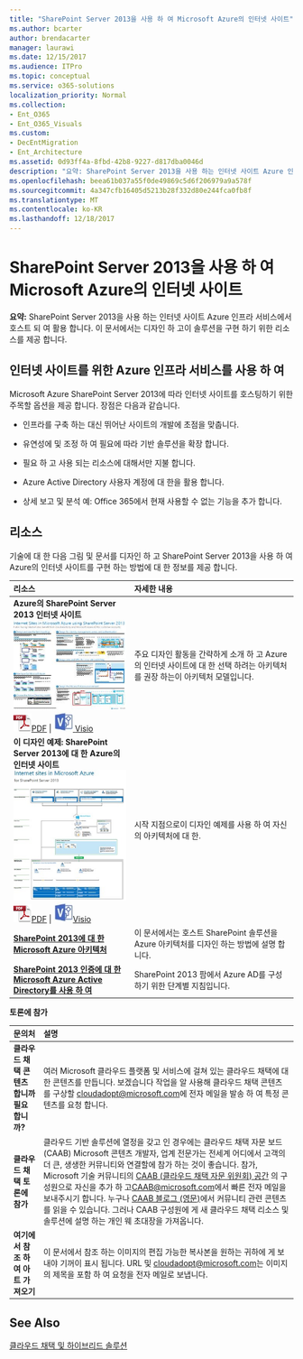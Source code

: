 ```yaml
---
title: "SharePoint Server 2013을 사용 하 여 Microsoft Azure의 인터넷 사이트"
ms.author: bcarter
author: brendacarter
manager: laurawi
ms.date: 12/15/2017
ms.audience: ITPro
ms.topic: conceptual
ms.service: o365-solutions
localization_priority: Normal
ms.collection:
- Ent_O365
- Ent_O365_Visuals
ms.custom:
- DecEntMigration
- Ent_Architecture
ms.assetid: 0d93ff4a-8fbd-42b8-9227-d817dba0046d
description: "요약: SharePoint Server 2013을 사용 하는 인터넷 사이트 Azure 인프라 서비스에서 호스트 되 여 활용 합니다. 이 문서에서는 디자인 하 고이 솔루션을 구현 하기 위한 리소스를 제공 합니다."
ms.openlocfilehash: beea61b037a55f0de49869c5d6f206979a9a578f
ms.sourcegitcommit: 4a347cfb16405d5213b28f332d80e244fca0fb8f
ms.translationtype: MT
ms.contentlocale: ko-KR
ms.lasthandoff: 12/18/2017
---
```

# <a name="internet-sites-in-microsoft-azure-using-sharepoint-server-2013"></a>SharePoint Server 2013을 사용 하 여 Microsoft Azure의 인터넷 사이트

 **요약:** SharePoint Server 2013을 사용 하는 인터넷 사이트 Azure 인프라 서비스에서 호스트 되 여 활용 합니다. 이 문서에서는 디자인 하 고이 솔루션을 구현 하기 위한 리소스를 제공 합니다.
  
## <a name="using-azure-infrastructure-services-for-internet-sites"></a>인터넷 사이트를 위한 Azure 인프라 서비스를 사용 하 여

Microsoft Azure SharePoint Server 2013에 따라 인터넷 사이트를 호스팅하기 위한 주목할 옵션을 제공 합니다. 장점은 다음과 같습니다.
  
- 인프라를 구축 하는 대신 뛰어난 사이트의 개발에 초점을 맞춥니다.
    
- 유연성에 및 조정 하 여 필요에 따라 기반 솔루션을 확장 합니다.
    
- 필요 하 고 사용 되는 리소스에 대해서만 지불 합니다.
    
- Azure Active Directory 사용자 계정에 대 한을 활용 합니다.
    
- 상세 보고 및 분석 예: Office 365에서 현재 사용할 수 없는 기능을 추가 합니다.
    
## <a name="resources"></a>리소스

기술에 대 한 다음 그림 및 문서를 디자인 하 고 SharePoint Server 2013을 사용 하 여 Azure의 인터넷 사이트를 구현 하는 방법에 대 한 정보를 제공 합니다.
  
|**리소스**|**자세한 내용**|
|:-----|:-----|
|**Azure의 SharePoint Server 2013 인터넷 사이트** <br/> [![SharePoint를 사용 하 여 Azure의 인터넷 사이트의 이미지](images/MS_AZ_SPInternetSites.jpg)          ](https://go.microsoft.com/fwlink/p/?LinkId=392552) <br/> ![PDF 파일](images/ITPro_Other_PDFicon.png)[PDF](https://go.microsoft.com/fwlink/p/?LinkId=392552)  \| [ ![Visio 파일](images/ITPro_Other_VisioIcon.jpg)           ](https://go.microsoft.com/fwlink/p/?LinkId=392551) [Visio](https://go.microsoft.com/fwlink/p/?LinkId=392551) <br/> |주요 디자인 활동을 간략하게 소개 하 고 Azure의 인터넷 사이트에 대 한 선택 하려는 아키텍처를 권장 하는이 아키텍처 모델입니다.  <br/> |
|**이 디자인 예제: SharePoint Server 2013에 대 한 Azure의 인터넷 사이트** <br/> [![이 디자인 예제 이미지: SharePoint 2013에 대 한 Microsoft Azure의 인터넷 사이트](images/MS_AZ_InternetSitesDesignSample.jpg)          ](https://go.microsoft.com/fwlink/p/?LinkId=392549) <br/> ![PDF 파일](images/ITPro_Other_PDFicon.png)[PDF](https://go.microsoft.com/fwlink/p/?LinkId=392549)  \| ![Visio 파일](images/ITPro_Other_VisioIcon.jpg)[Visio](https://go.microsoft.com/fwlink/p/?LinkId=392548) <br/> |시작 지점으로이 디자인 예제를 사용 하 여 자신의 아키텍처에 대 한.  <br/> |
|**[SharePoint 2013에 대 한 Microsoft Azure 아키텍처](microsoft-azure-architectures-for-sharepoint-2013.md)** <br/> |이 문서에서는 호스트 SharePoint 솔루션을 Azure 아키텍처를 디자인 하는 방법에 설명 합니다.  <br/> |
|**[SharePoint 2013 인증에 대 한 Microsoft Azure Active Directory를 사용 하 여](using-microsoft-azure-active-directory-for-sharepoint-2013-authentication.md)** <br/> |SharePoint 2013 팜에서 Azure AD를 구성 하기 위한 단계별 지침입니다.  <br/> |
   
**토론에 참가**

|**문의처**|**설명**|
|:-----|:-----|
|**클라우드 채택 콘텐츠 합니까 필요 합니까?** <br/> |여러 Microsoft 클라우드 플랫폼 및 서비스에 걸쳐 있는 클라우드 채택에 대 한 콘텐츠를 만듭니다. 보겠습니다 작업을 알 사용해 클라우드 채택 콘텐츠를 구상할 [cloudadopt@microsoft.com](mailto:cloudadopt@microsoft.com?Subject=[Cloud%20Adoption%20Content%20Feedback]:%20)에 전자 메일을 발송 하 여 특정 콘텐츠를 요청 합니다.<br/> |
|**클라우드 채택 토론에 참가** <br/> |클라우드 기반 솔루션에 열정을 갖고 인 경우에는 클라우드 채택 자문 보드 (CAAB) Microsoft 콘텐츠 개발자, 업계 전문가는 전세계 어디에서 고객의 더 큰, 생생한 커뮤니티와 연결할에 참가 하는 것이 좋습니다. 참가, Microsoft 기술 커뮤니티의 [CAAB (클라우드 채택 자문 위원회) 공간](https://aka.ms/caab) 의 구성원으로 자신을 추가 하 고[CAAB@microsoft.com](mailto:caab@microsoft.com?Subject=I%20just%20joined%20the%20Cloud%20Adoption%20Advisory%20Board!)에서 빠른 전자 메일을 보내주시기 합니다. 누구나 [CAAB 블로그 (영문)](https://blogs.technet.com/b/solutions_advisory_board/)에서 커뮤니티 관련 콘텐츠를 읽을 수 있습니다. 그러나 CAAB 구성원에 게 새 클라우드 채택 리소스 및 솔루션에 설명 하는 개인 웨 초대장을 가져옵니다.<br/> |
|**여기에서 참조 하 여 아트 가져오기** <br/> |이 문서에서 참조 하는 이미지의 편집 가능한 복사본을 원하는 귀하에 게 보내야 기꺼이 표시 됩니다. URL 및 [cloudadopt@microsoft.com](mailto:cloudadopt@microsoft.com?subject=[Art%20Request]:%20)는 이미지의 제목을 포함 하 여 요청을 전자 메일로 보냅니다.<br/> |
   
## <a name="see-also"></a>See Also

[클라우드 채택 및 하이브리드 솔루션](cloud-adoption-and-hybrid-solutions.md)



